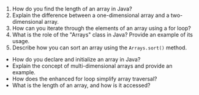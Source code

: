1. How do you find the length of an array in Java?
2. Explain the difference between a one-dimensional array and a two-dimensional array.
3. How can you iterate through the elements of an array using a for loop?
4. What is the role of the "Arrays" class in Java? Provide an example of its usage.
5. Describe how you can sort an array using the `Arrays.sort()` method.

- How do you declare and initialize an array in Java?
- Explain the concept of multi-dimensional arrays and provide an example.
- How does the enhanced for loop simplify array traversal?
- What is the length of an array, and how is it accessed?
